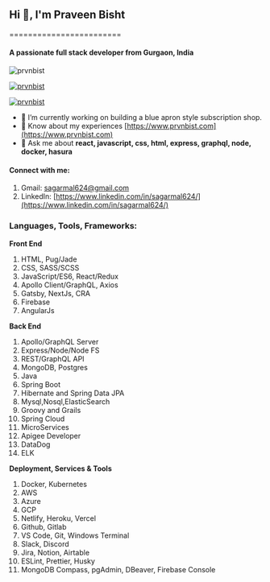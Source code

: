 
## Hi 👋, I'm Praveen Bisht
========================
#### A passionate full stack developer from Gurgaon, India

![prvnbist](https://komarev.com/ghpvc/?username=prvnbist&label=Profile%20views&color=0e75b6&style=flat)

[![prvnbist](https://github-profile-trophy.vercel.app/?username=prvnbist)](https://github.com/ryo-ma/github-profile-trophy)

[![prvnbist](https://img.shields.io/twitter/follow/prvnbist?logo=twitter&style=for-the-badge)](https://twitter.com/prvnbist)

  

- 🌱 I’m currently working on building a blue apron style subscription shop.
- 📄 Know about my experiences [https://www.prvnbist.com](https://www.prvnbist.com)
- 💬 Ask me about **react, javascript, css, html, express, graphql, node, docker, hasura**

#### Connect with me:
1. Gmail: sagarmal624@gmail.com
2. LinkedIn: [https://www.linkedin.com/in/sagarmal624/](https://www.linkedin.com/in/sagarmal624/)

### Languages, Tools, Frameworks:
**Front End**
 1. HTML, Pug/Jade
 2. CSS, SASS/SCSS 
 3. JavaScript/ES6, React/Redux
 4. Apollo Client/GraphQL, Axios
 5. Gatsby, NextJs, CRA
 6. Firebase
 7. AngularJs


**Back End**

 1. Apollo/GraphQL Server
 2. Express/Node/Node FS
 3. REST/GraphQL API
 4. MongoDB, Postgres
 5. Java
 6. Spring Boot
 7. Hibernate and Spring Data JPA
 8. Mysql,Nosql,ElasticSearch
 9. Groovy and Grails
 10. Spring Cloud
 11. MicroServices
 12. Apigee Developer
 13. DataDog
 14. ELK
 
**Deployment, Services & Tools**

 1. Docker, Kubernetes
 2. AWS
 3. Azure
 4. GCP
 5. Netlify, Heroku, Vercel
 6. Github, Gitlab
 7. VS Code, Git, Windows Terminal
 8. Slack, Discord
 9. Jira, Notion, Airtable
 10. ESLint, Prettier, Husky
 11. MongoDB Compass, pgAdmin, DBeaver, Firebase Console 
